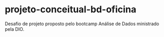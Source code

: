 # projeto-conceitual-bd-oficina
Desafio de projeto proposto pelo bootcamp Análise de Dados ministrado pela DIO.
